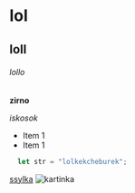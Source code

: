 # lol
## loll
###### lollo

**zirno**

*iskosok*

* Item 1
* Item 1

```javascript
  let str = "lolkekcheburek";
```
[ssylka](https://github.com)
![kartinka](https://preview.redd.it/origin-of-this-cat-template-meme-v0-4783qbjaqfgb1.jpg?width=645&format=pjpg&auto=webp&s=25aa2095b8b172ca0e29c80cef73ae059051e8e5)

